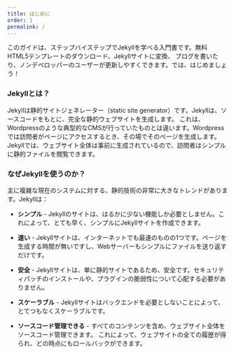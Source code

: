 ```yaml
---
title: はじめに
order: 1
permalink: /
---
```

このガイドは、ステップバイステップでJekyllを学べる入門書です。無料HTML5テンプレートのダウンロード、Jekyllサイトに変換、
ブログを書いたり、ノンデベロッパーのユーザーが更新しやすくできます。では、はじめましょう！

### Jekyllとは？

Jekyllは静的サイトジェネレーター（static site generator）です。Jekyllは、ソースコードをもとに、完全な静的ウェブサイトを生成します。
これは、Wordpressのような典型的なCMSが行っていたものとは違います。Wordpressでは訪問者がページにアクセスするとき、その場でそのページを生成します。
Jekyllでは、ウェブサイト全体は事前に生成されているので、訪問者はシンプルに静的ファイルを閲覧できます。

### なぜJekyllを使うのか？

主に複雑な現在のシステムに対する、静的技術の非常に大きなトレンドがあります。Jekyllは：

* **シンプル** - Jekyllのサイトは、はるかに少ない機能しか必要としません。これによって、とても早く、シンプルにJekyllサイトを作成できます。

* **速い** - Jekyllサイトは、インターネットでも最速のものの1つです。ページを生成する時間が無いですし、Webサーバーもシンプルにファイルを送り返すだけです。

* **安全** - Jekyllサイトは、単に静的サイトであるため、安全です。セキュリティパッチのインストールや、プラグインの脆弱性について心配する必要がありません。

* **スケーラブル** - Jekyllサイトはバックエンドを必要としないことによって、とてつもなくスケーラブルです。

* **ソースコード管理できる** - すべてのコンテンツを含め、ウェブサイト全体をソースコード管理できます。
これによって、ウェブサイトの全ての履歴が得られ、どの時点にもロールバックができます。
